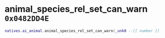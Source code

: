 # animal_species_rel_set_can_warn `0x0482DD4E`

```lua
natives.ai_animal.animal_species_rel_set_can_warn(_unk0 --[[ number ]], _unk1 --[[ number ]], _unk2 --[[ number ]])
```
